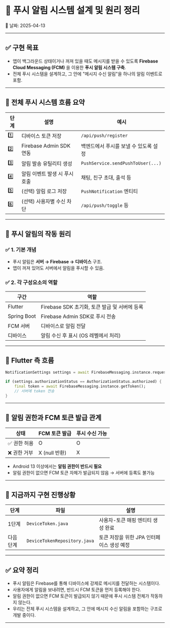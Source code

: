# 🔔 푸시 알림 시스템 설계 및 원리 정리

📅 날짜: 2025-04-13

---

## ✅ 구현 목표
- 앱이 백그라운드 상태이거나 꺼져 있을 때도 메시지를 받을 수 있도록 **Firebase Cloud Messaging (FCM)** 을 이용한 **푸시 알림 시스템 구축**.
- 전체 푸시 시스템을 설계하고, 그 안에 "메시지 수신 알림"을 하나의 알림 이벤트로 포함.

---

## 🧩 전체 푸시 시스템 흐름 요약

| 단계 | 설명 | 예시 |
|------|------|------|
| 1️⃣ | 디바이스 토큰 저장 | `/api/push/register` |
| 2️⃣ | Firebase Admin SDK 연동 | 백엔드에서 푸시를 보낼 수 있도록 설정 |
| 3️⃣ | 알림 발송 유틸리티 생성 | `PushService.sendPushToUser(...)` |
| 4️⃣ | 알림 이벤트 발생 시 푸시 호출 | 채팅, 친구 초대, 출석 등 |
| 5️⃣ | (선택) 알림 로그 저장 | `PushNotification` 엔티티 |
| 6️⃣ | (선택) 사용자별 수신 차단 | `/api/push/toggle` 등 |

---

## 🔧 푸시 알림의 작동 원리

### ✅ 1. 기본 개념
- 푸시 알림은 **서버 → Firebase → 디바이스** 구조.
- 앱이 꺼져 있어도 서버에서 알림을 푸시할 수 있음.

### ✅ 2. 각 구성요소의 역할

| 구간 | 역할 |
|------|------|
| Flutter | Firebase SDK 초기화, 토큰 발급 및 서버에 등록 |
| Spring Boot | Firebase Admin SDK로 푸시 전송 |
| FCM 서버 | 디바이스로 알림 전달 |
| 디바이스 | 알림 수신 후 표시 (OS 레벨에서 처리) |

---

## 📱 Flutter 측 흐름

```dart
NotificationSettings settings = await FirebaseMessaging.instance.requestPermission();

if (settings.authorizationStatus == AuthorizationStatus.authorized) {
    final token = await FirebaseMessaging.instance.getToken();
    // 서버에 token 전송
}
```

---

## 🔐 알림 권한과 FCM 토큰 발급 관계

| 상태 | FCM 토큰 발급 | 푸시 수신 가능 |
|------|----------------|----------------|
| ✅ 권한 허용 | O | O |
| ❌ 권한 거부 | X (null 반환) | X |

- Android 13 이상에서는 **알림 권한이 반드시 필요**
- 알림 권한이 없으면 FCM 토큰 자체가 발급되지 않음 → 서버에 등록도 불가능

---

## 📝 지금까지 구현 진행상황

| 단계 | 파일 | 설명 |
|------|------|------|
| 1단계 | `DeviceToken.java` | 사용자-토큰 매핑 엔티티 생성 완료 |
| 다음단계 | `DeviceTokenRepository.java` | 토큰 저장을 위한 JPA 인터페이스 생성 예정 |

---

## ✅ 요약 정리
- 푸시 알림은 Firebase를 통해 디바이스에 강제로 메시지를 전달하는 시스템이다.
- 사용자에게 알림을 보내려면, 반드시 FCM 토큰을 먼저 등록해야 한다.
- 알림 권한이 없으면 FCM 토큰이 발급되지 않기 때문에 푸시 시스템 전체가 작동하지 않는다.
- 우리는 전체 푸시 시스템을 설계하고, 그 안에 메시지 수신 알림을 포함하는 구조로 개발 중이다.

---
